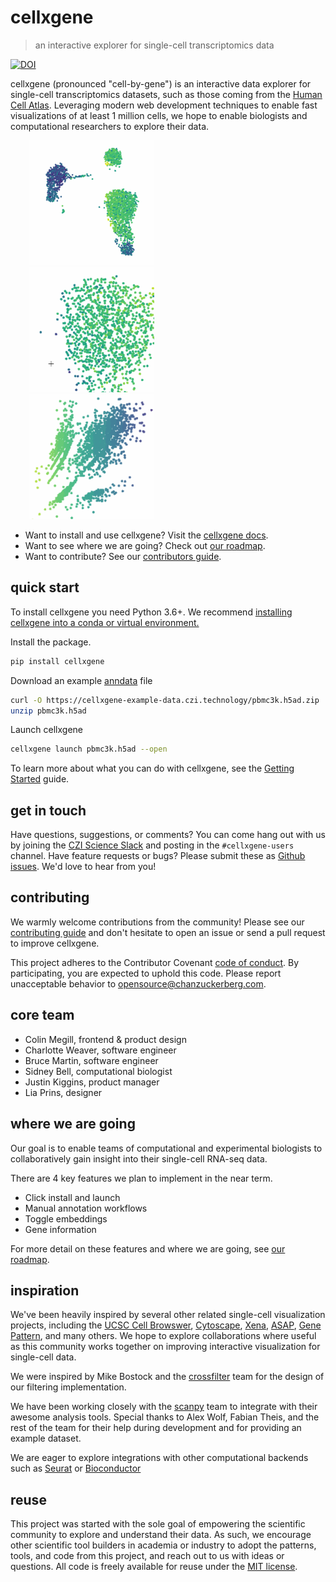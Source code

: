 # cellxgene

> an interactive explorer for single-cell transcriptomics data

[![DOI](https://zenodo.org/badge/105615409.svg)](https://zenodo.org/badge/latestdoi/105615409)

cellxgene (pronounced "cell-by-gene") is an interactive data explorer for single-cell transcriptomics datasets, such as those coming from the [Human Cell Atlas](https://humancellatlas.org). Leveraging modern web development techniques to enable fast visualizations of at least 1 million cells, we hope to enable biologists and computational researchers to explore their data.

<img src="https://raw.githubusercontent.com/chanzuckerberg/cellxgene/master/docs/cellxgene-demo-1.gif" width="200" height="200" hspace="30"><img src="https://raw.githubusercontent.com/chanzuckerberg/cellxgene/master/docs/cellxgene-demo-2.gif" width="200" height="200" hspace="30"><img src="https://raw.githubusercontent.com/chanzuckerberg/cellxgene/master/docs/cellxgene-demo-3.gif" width="200" height="200" hspace="30">

- Want to install and use cellxgene? Visit the [cellxgene docs](https://chanzuckerberg.github.io/cellxgene/).
- Want to see where we are going? Check out [our roadmap](https://github.com/chanzuckerberg/cellxgene/blob/master/ROADMAP.md).
- Want to contribute? See our [contributors guide](https://github.com/chanzuckerberg/cellxgene/blob/master/CONTRIBUTING.md).

## quick start

To install cellxgene you need Python 3.6+. We recommend [installing cellxgene into a conda or virtual environment.](https://chanzuckerberg.github.io/cellxgene/faq.html#how-do-i-create-a-python-36-environment-for-cellxgene)

Install the package.

```bash
pip install cellxgene
```

Download an example [anndata](https://anndata.readthedocs.io/en/latest/) file

```bash
curl -O https://cellxgene-example-data.czi.technology/pbmc3k.h5ad.zip
unzip pbmc3k.h5ad
```

Launch cellxgene

```bash
cellxgene launch pbmc3k.h5ad --open
```

To learn more about what you can do with cellxgene, see the [Getting Started](https://chanzuckerberg.github.io/cellxgene/getting-started.html) guide.

## get in touch

Have questions, suggestions, or comments? You can come hang out with us by joining the [CZI Science Slack](https://join-cellxgene-users.herokuapp.com/) and posting in the `#cellxgene-users` channel. Have feature requests or bugs? Please submit these as [Github issues](https://github.com/chanzuckerberg/cellxgene/issues). We'd love to hear from you!

## contributing

We warmly welcome contributions from the community! Please see our [contributing guide](https://github.com/chanzuckerberg/cellxgene/blob/master/CONTRIBUTING.md) and don't hesitate to open an issue or send a pull request to improve cellxgene.

This project adheres to the Contributor Covenant [code of conduct](https://github.com/chanzuckerberg/.github/blob/master/CODE_OF_CONDUCT.md). By participating, you are expected to uphold this code. Please report unacceptable behavior to opensource@chanzuckerberg.com.

## core team

- Colin Megill, frontend & product design
- Charlotte Weaver, software engineer
- Bruce Martin, software engineer
- Sidney Bell, computational biologist
- Justin Kiggins, product manager
- Lia Prins, designer

## where we are going

Our goal is to enable teams of computational and experimental
biologists to collaboratively gain insight into their single-cell RNA-seq data.

There are 4 key features we plan to implement in the near term.

- Click install and launch
- Manual annotation workflows
- Toggle embeddings
- Gene information

For more detail on these features and where we are going, see [our roadmap](https://github.com/chanzuckerberg/cellxgene/blob/master/ROADMAP.md).

## inspiration

We've been heavily inspired by several other related single-cell visualization projects, including the [UCSC Cell Browswer](http://cells.ucsc.edu/), [Cytoscape](http://www.cytoscape.org/), [Xena](https://xena.ucsc.edu/), [ASAP](https://asap.epfl.ch/), [Gene Pattern](http://genepattern-notebook.org/), and many others. We hope to explore collaborations where useful as this community works together on improving interactive visualization for single-cell data.

We were inspired by Mike Bostock and the [crossfilter](https://github.com/crossfilter) team for the design of our filtering implementation.

We have been working closely with the [scanpy](https://github.com/theislab/scanpy) team to integrate with their awesome analysis tools. Special thanks to Alex Wolf, Fabian Theis, and the rest of the team for their help during development and for providing an example dataset.

We are eager to explore integrations with other computational backends such as [Seurat](https://github.com/satijalab/seurat) or [Bioconductor](https://github.com/Bioconductor)

## reuse

This project was started with the sole goal of empowering the scientific community to explore and understand their data. As such, we encourage other scientific tool builders in academia or industry to adopt the patterns, tools, and code from this project, and reach out to us with ideas or questions. All code is freely available for reuse under the [MIT license](https://opensource.org/licenses/MIT).
